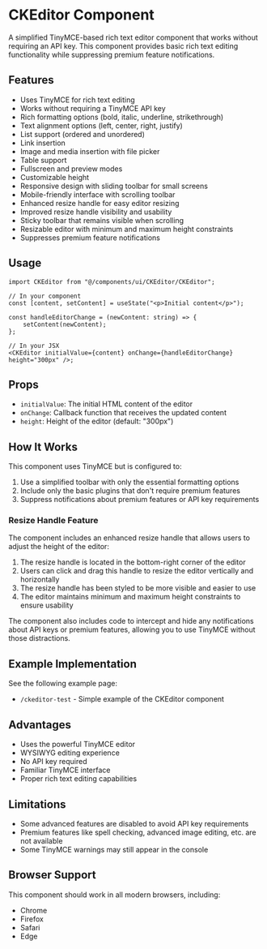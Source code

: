 # CKEditor Component

A simplified TinyMCE-based rich text editor component that works without requiring an API key. This component provides basic rich text editing functionality while suppressing premium feature notifications.

## Features

-   Uses TinyMCE for rich text editing
-   Works without requiring a TinyMCE API key
-   Rich formatting options (bold, italic, underline, strikethrough)
-   Text alignment options (left, center, right, justify)
-   List support (ordered and unordered)
-   Link insertion
-   Image and media insertion with file picker
-   Table support
-   Fullscreen and preview modes
-   Customizable height
-   Responsive design with sliding toolbar for small screens
-   Mobile-friendly interface with scrolling toolbar
-   Enhanced resize handle for easy editor resizing
-   Improved resize handle visibility and usability
-   Sticky toolbar that remains visible when scrolling
-   Resizable editor with minimum and maximum height constraints
-   Suppresses premium feature notifications

## Usage

```tsx
import CKEditor from "@/components/ui/CKEditor/CKEditor";

// In your component
const [content, setContent] = useState("<p>Initial content</p>");

const handleEditorChange = (newContent: string) => {
    setContent(newContent);
};

// In your JSX
<CKEditor initialValue={content} onChange={handleEditorChange} height="300px" />;
```

## Props

-   `initialValue`: The initial HTML content of the editor
-   `onChange`: Callback function that receives the updated content
-   `height`: Height of the editor (default: "300px")

## How It Works

This component uses TinyMCE but is configured to:

1. Use a simplified toolbar with only the essential formatting options
2. Include only the basic plugins that don't require premium features
3. Suppress notifications about premium features or API key requirements

### Resize Handle Feature

The component includes an enhanced resize handle that allows users to adjust the height of the editor:

1. The resize handle is located in the bottom-right corner of the editor
2. Users can click and drag this handle to resize the editor vertically and horizontally
3. The resize handle has been styled to be more visible and easier to use
4. The editor maintains minimum and maximum height constraints to ensure usability

The component also includes code to intercept and hide any notifications about API keys or premium features, allowing you to use TinyMCE without those distractions.

## Example Implementation

See the following example page:

-   `/ckeditor-test` - Simple example of the CKEditor component

## Advantages

-   Uses the powerful TinyMCE editor
-   WYSIWYG editing experience
-   No API key required
-   Familiar TinyMCE interface
-   Proper rich text editing capabilities

## Limitations

-   Some advanced features are disabled to avoid API key requirements
-   Premium features like spell checking, advanced image editing, etc. are not available
-   Some TinyMCE warnings may still appear in the console

## Browser Support

This component should work in all modern browsers, including:

-   Chrome
-   Firefox
-   Safari
-   Edge
